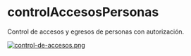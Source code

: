 # controlAccesosPersonas

Control de accesos y egresos de personas con autorización.

[![control-de-accesos.png](https://i.postimg.cc/TwHp7s1r/control-de-accesos.png)](https://postimg.cc/qhyJgj8R)
